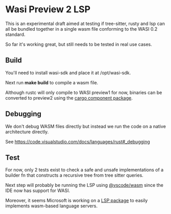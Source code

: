 # Wasi Preview 2 LSP

This is an experimental draft aimed at testing if tree-sitter, rusty and lsp can all be bundled together in a single wasm file conforming to the WASI 0.2 standard.

So far it's working great, but still needs to be tested in real use cases.

## Build

You'll need to install wasi-sdk and place it at /opt/wasi-sdk.

Next run **make build** to compile a wasm file.

Although rustc will only compile to WASI preview1 for now, binaries can be converted to preview2 using the [cargo component package](https://github.com/bytecodealliance/cargo-component).

## Debugging

We don't debug WASM files directly but instead we  run the code on a native architecture directly.

See https://code.visualstudio.com/docs/languages/rust#_debugging

## Test

For now, only 2 tests exist to check a safe and unsafe implementations of a builder fn that constructs a recursive tree from tree sitter queries.

Next step will probably be running the LSP using [@vscode/wasm](https://github.com/microsoft/vscode-wasm) since the IDE now has support for WASI.

Moreover, it seems Microsoft is working on a [LSP package](https://github.com/microsoft/vscode-wasm/tree/main/wasm-wasi-lsp) to easily implements wasm-based language servers.
